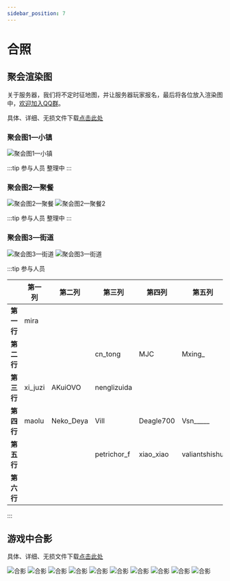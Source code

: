 ```yaml
---
sidebar_position: 7
---
```


# 合照

## 聚会渲染图

关于服务器，我们将不定时征地图，并让服务器玩家报名，最后将各位放入渲染图中，[欢迎加入QQ群](https://jq.qq.com/?_wv=1027&k=5mq4JvN)。

具体、详细、无损文件下载[点击此处](https://zfile.vlssu.com/mc/%E8%81%9A%E4%BC%9A%E5%9B%BE)

### 聚会图1—小镇

![聚会图1—小镇](pathname:///images/mcserver/VLssu公益服_聚照图_1_第四版.webp)

:::tip 参与人员
整理中
:::

### 聚会图2—聚餐

![聚会图2—聚餐](pathname:///images/mcserver/VLssu公益服_聚照图_2_第一版.webp)
![聚会图2—聚餐2](pathname:///images/mcserver/VLssu公益服_聚照图_2_第二版.webp)

:::tip 参与人员
整理中
:::

### 聚会图3—街道

![聚会图3—街道](pathname:///images/mcserver/VLssu公益服_聚照图_3_第一版.webp)
![聚会图3—街道](pathname:///images/mcserver/VLssu公益服_聚照图_3_第一版16：9.webp)

:::tip 参与人员

|         | **第一列** | **第二列**   | **第三列**     | **第四列**   | **第五列**       | **第六列**        | **第七列**  |
|---------|---------|-----------|-------------|-----------|---------------|----------------|----------|
| **第一行** | mira    |           |             |           |               | GTriXy         | Wol_yun  |
| **第二行** |         |           | cn_tong     | MJC       | Mxing_        | _feng_shuang_  |          |
| **第三行** | xi_juzi | AKuiOVO   | nenglizuida |           |               |                |          |
| **第四行** | maolu   | Neko_Deya | Vill        | Deagle700 | Vsn_____      | strongerflowey | Im_Jean  |
| **第五行** |         |           | petrichor_f | xiao_xiao | valiantshishu | jiu_yue        | tuza     |
| **第六行** |         |           |             |           |               | yansu          | huo_yan_ |

:::

## 游戏中合影

具体、详细、无损文件下载[点击此处](https://zfile.vlssu.com/mc/%E5%90%88%E7%85%A7)

![合影](pathname:///images/mcserver/picture-1.webp)
![合影](pathname:///images/mcserver/picture-2.webp)
![合影](pathname:///images/mcserver/picture-3.webp)
![合影](pathname:///images/mcserver/picture-4.webp)
![合影](pathname:///images/mcserver/picture-5.webp)
![合影](pathname:///images/mcserver/picture-6.webp)
![合影](pathname:///images/mcserver/picture-7.webp)
![合影](pathname:///images/mcserver/picture-8.webp)
![合影](pathname:///images/mcserver/picture-9.webp)
![合影](pathname:///images/mcserver/picture-10.webp)
